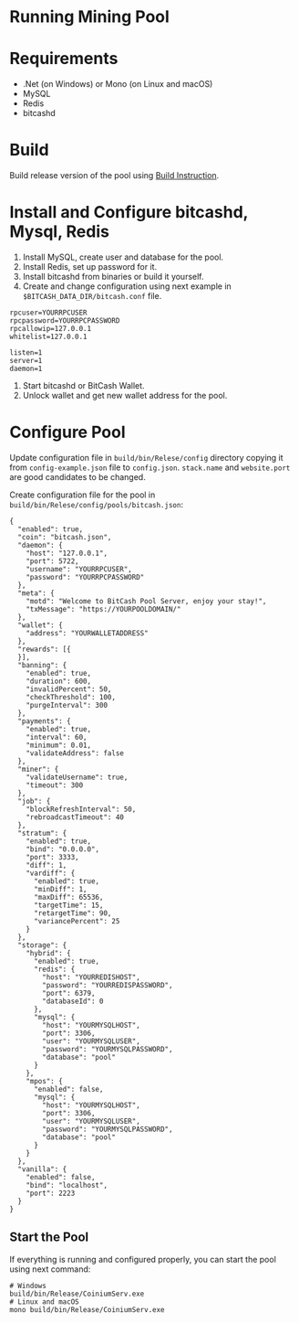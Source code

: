 # Running Mining Pool

# Requirements

* .Net (on Windows) or Mono (on Linux and macOS)
* MySQL
* Redis
* bitcashd

# Build

Build release version of the pool using [Build Instruction](./build.md).

# Install and Configure bitcashd, Mysql, Redis

1. Install MySQL, create user and database for the pool.
1. Install Redis, set up password for it.
1. Install bitcashd from binaries or build it yourself.
1. Create and change configuration using next example in `$BITCASH_DATA_DIR/bitcash.conf` file.
```
rpcuser=YOURRPCUSER
rpcpassword=YOURRPCPASSWORD
rpcallowip=127.0.0.1
whitelist=127.0.0.1

listen=1
server=1
daemon=1
```
1. Start bitcashd or BitCash Wallet.
1. Unlock wallet and get new wallet address for the pool.

# Configure Pool

Update configuration file in `build/bin/Relese/config` directory copying it from `config-example.json` file to `config.json`.
`stack.name` and `website.port` are good candidates to be changed.

Create configuration file for the pool in `build/bin/Relese/config/pools/bitcash.json`:

```
{
  "enabled": true,
  "coin": "bitcash.json",
  "daemon": {
    "host": "127.0.0.1",
    "port": 5722,
    "username": "YOURRPCUSER",
    "password": "YOURRPCPASSWORD"
  },
  "meta": {
    "motd": "Welcome to BitCash Pool Server, enjoy your stay!",
    "txMessage": "https://YOURPOOLDOMAIN/"
  },
  "wallet": {
    "address": "YOURWALLETADDRESS"
  },
  "rewards": [{
  }],
  "banning": {
    "enabled": true,
    "duration": 600,
    "invalidPercent": 50,
    "checkThreshold": 100,
    "purgeInterval": 300
  },
  "payments": {
    "enabled": true,
    "interval": 60,
    "minimum": 0.01,
    "validateAddress": false
  },
  "miner": {
    "validateUsername": true,
    "timeout": 300
  },
  "job": {
    "blockRefreshInterval": 50,
    "rebroadcastTimeout": 40
  },
  "stratum": {
    "enabled": true,
    "bind": "0.0.0.0",
    "port": 3333,
    "diff": 1,
    "vardiff": {
      "enabled": true,
      "minDiff": 1,
      "maxDiff": 65536,
      "targetTime": 15,
      "retargetTime": 90,
      "variancePercent": 25
    }
  },
  "storage": {
    "hybrid": {
      "enabled": true,
      "redis": {
        "host": "YOURREDISHOST",
        "password": "YOURREDISPASSWORD",
        "port": 6379,
        "databaseId": 0
      },
      "mysql": {
        "host": "YOURMYSQLHOST",
        "port": 3306,
        "user": "YOURMYSQLUSER",
        "password": "YOURMYSQLPASSWORD",
        "database": "pool"
      }
    },
    "mpos": {
      "enabled": false,
      "mysql": {
        "host": "YOURMYSQLHOST",
        "port": 3306,
        "user": "YOURMYSQLUSER",
        "password": "YOURMYSQLPASSWORD",
        "database": "pool"
      }
    }
  },
  "vanilla": {
    "enabled": false,
    "bind": "localhost",
    "port": 2223
  }
}
```

## Start the Pool

If everything is running and configured properly, you can start the pool using next command:
```
# Windows
build/bin/Release/CoiniumServ.exe
# Linux and macOS
mono build/bin/Release/CoiniumServ.exe
```
